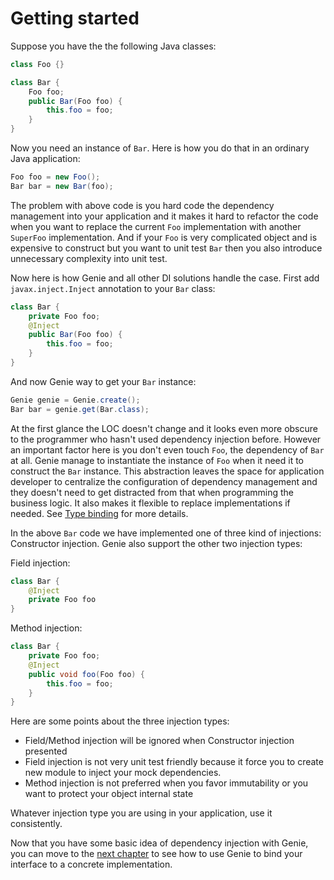 # Getting started

Suppose you have the the following Java classes:

```java
class Foo {}

class Bar {
	Foo foo;
	public Bar(Foo foo) {
		this.foo = foo;
	}
}
```

Now you need an instance of `Bar`. Here is how you do that in an ordinary Java application:

```java
Foo foo = new Foo();
Bar bar = new Bar(foo);
```

The problem with above code is you hard code the dependency management into your application and it makes it hard to refactor the code when you want to replace the current `Foo` implementation with another `SuperFoo` implementation. And if your `Foo` is very complicated object and is expensive to construct but you want to unit test `Bar` then you also introduce unnecessary complexity into unit test.

Now here is how Genie and all other DI solutions handle the case. First add `javax.inject.Inject` annotation to your `Bar` class:

```java
class Bar {
	private Foo foo;
	@Inject
	public Bar(Foo foo) {
		this.foo = foo;
	}
}
```

And now Genie way to get your `Bar` instance:

```java
Genie genie = Genie.create();
Bar bar = genie.get(Bar.class);
```

At the first glance the LOC doesn't change and it looks even more obscure to the programmer who hasn't used dependency injection before. However an important factor here is you don't even touch `Foo`, the dependency of `Bar` at all. Genie manage to instantiate the instance of `Foo` when it need it to construct the `Bar` instance. This abstraction leaves the space for application developer to centralize the configuration of dependency management and they doesn't need to get distracted from that when programming the business logic. It also makes it flexible to replace implementations if needed. See [Type binding](type_binding.md) for more details.

In the above `Bar` code we have implemented one of three kind of injections: Constructor injection. Genie also support the other two injection types:

Field injection:

```java
class Bar {
	@Inject
	private Foo foo
}
```

Method injection:

```java
class Bar {
	private Foo foo;
	@Inject
	public void foo(Foo foo) {
		this.foo = foo;
	}
}
```

Here are some points about the three injection types:

* Field/Method injection will be ignored when Constructor injection presented
* Field injection is not very unit test friendly because it force you to create new module to inject your mock dependencies.
* Method injection is not preferred when you favor immutability or you want to protect your object internal state

Whatever injection type you are using in your application, use it consistently. 

Now that you have some basic idea of dependency injection with Genie, you can move to the [next chapter](type_binding.md) to see how to use Genie to bind your interface to a concrete implementation.

